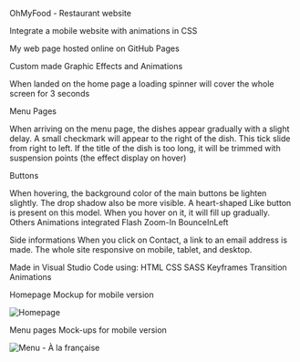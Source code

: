 OhMyFood - Restaurant website

Integrate a mobile website with animations in CSS

My web page hosted online on GitHub Pages

Custom made Graphic Effects and Animations

When landed on the home page a loading spinner will cover the whole screen for 3 seconds

Menu Pages

When arriving on the menu page, the dishes appear gradually with a slight delay.
A small checkmark will appear to the right of the dish. This tick slide from right to left.
If the title of the dish is too long, it will be trimmed with suspension points (the effect display on hover)

Buttons

When hovering, the background color of the main buttons be lighten slightly. The drop shadow also be more visible.
A heart-shaped Like button is present on this model. When you hover on it, it will fill up gradually.
Others Animations integrated
Flash
Zoom-In
BounceInLeft

Side informations
When you click on Contact, a link to an email address is made.
The whole site responsive on mobile, tablet, and desktop.

Made in Visual Studio Code using:
HTML
CSS
SASS
Keyframes
Transition
Animations


Homepage Mockup for mobile version

![Homepage](https://user-images.githubusercontent.com/61190539/204390506-9c8bd456-0a00-4e14-b5fd-a44910732b55.png)

Menu pages Mock-ups for mobile version

![Menu - À la française](https://user-images.githubusercontent.com/61190539/204390569-2e44c2ee-aa2a-49eb-97da-af894a07d124.png)





